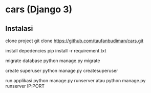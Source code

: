 # cars (Django 3)

## Instalasi
clone project
git clone https://github.com/taufanbudiman/cars.git

install depedencies
pip install -r requirement.txt

migrate database
python manage.py migrate

create superuser
python manage.py createsuperuser

run applikasi
python manage.py runserver atau python manage.py runserver IP:PORT


